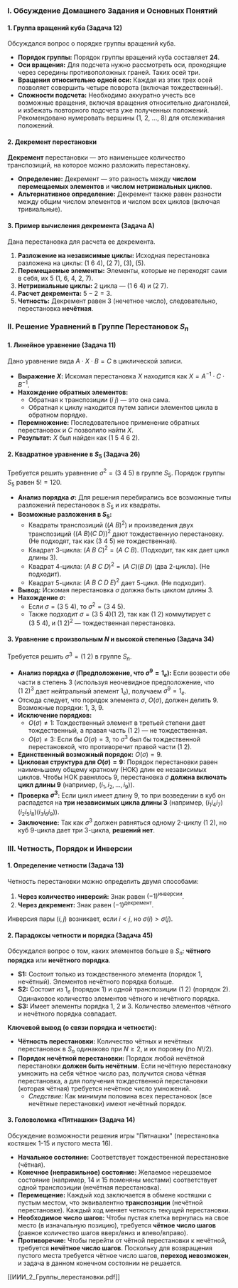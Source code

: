 
### I. Обсуждение Домашнего Задания и Основных Понятий

#### 1. Группа вращений куба (Задача 12)

Обсуждался вопрос о порядке группы вращений куба.

- **Порядок группы:** Порядок группы вращений куба составляет **24**.
- **Оси вращения:** Для подсчета нужно рассмотреть оси, проходящие через середины противоположных граней. Таких осей три.
- **Вращения относительно одной оси:** Каждая из этих трех осей позволяет совершить четыре поворота (включая тождественный).
- **Сложности подсчета:** Необходимо аккуратно учесть все возможные вращения, включая вращения относительно диагоналей, и избежать повторного подсчета уже полученных положений. Рекомендовано нумеровать вершины (1, 2, ..., 8) для отслеживания положений.

#### 2. Декремент перестановки

**Декремент** перестановки — это наименьшее количество транспозиций, на которое можно разложить перестановку.

- **Определение:** Декремент — это разность между **числом перемещаемых элементов** и **числом нетривиальных циклов**.
- **Альтернативное определение:** Декремент также равен разности между общим числом элементов и числом всех циклов (включая тривиальные).

#### 3. Пример вычисления декремента (Задача А)

Дана перестановка для расчета ее декремента.

1. **Разложение на независимые циклы:** Исходная перестановка разложена на циклы: $(1 \ 6 \ 4)$, $(2 \ 7)$, $(3)$, $(5)$.
2. **Перемещаемые элементы:** Элементы, которые не переходят сами в себя, их 5 (1, 6, 4, 2, 7).
3. **Нетривиальные циклы:** 2 цикла — $(1 \ 6 \ 4)$ и $(2 \ 7)$.
4. **Расчет декремента:** $5 - 2 = 3$.
5. **Четность:** Декремент равен 3 (нечетное число), следовательно, перестановка **нечётная**.

### II. Решение Уравнений в Группе Перестановок $S_n$

#### 1. Линейное уравнение (Задача 11)

Дано уравнение вида $A \cdot X \cdot B = C$ в циклической записи.

- **Выражение $X$:** Искомая перестановка $X$ находится как $X = A^{-1} \cdot C \cdot B^{-1}$.
- **Нахождение обратных элементов:**
    - Обратная к транспозиции $(i \ j)$ — это она сама.
    - Обратная к циклу находится путем записи элементов цикла в обратном порядке.
- **Перемножение:** Последовательное применение обратных перестановок и $C$ позволило найти $X$.
- **Результат:** $X$ был найден как $(1 \ 5 \ 4 \ 6 \ 2)$.

#### 2. Квадратное уравнение в $S_5$ (Задача 26)

Требуется решить уравнение $\sigma^2 = (3 \ 4 \ 5)$ в группе $S_5$. Порядок группы $S_5$ равен $5! = 120$.

- **Анализ порядка $\sigma$:** Для решения перебирались все возможные типы разложений перестановок в $S_5$ и их квадраты.
- **Возможные разложения в $S_5$:**
    - Квадраты транспозиций $((A \ B)^2)$ и произведения двух транспозиций $((A \ B)(C \ D))^2$ дают тождественную перестановку. (Не подходят, так как $(3 \ 4 \ 5)$ не тождественная).
    - Квадрат 3-цикла: $(A \ B \ C)^2 = (A \ C \ B)$. (Подходит, так как дает цикл длины 3).
    - Квадрат 4-цикла: $(A \ B \ C \ D)^2 = (A \ C)(B \ D)$ (два 2-цикла). (Не подходит).
    - Квадрат 5-цикла: $(A \ B \ C \ D \ E)^2$ дает 5-цикл. (Не подходит).
- **Вывод:** Искомая перестановка $\sigma$ должна быть циклом длины 3.
- **Нахождение $\sigma$:**
    - Если $\sigma = (3 \ 5 \ 4)$, то $\sigma^2 = (3 \ 4 \ 5)$.
    - Также подходит $\sigma = (3 \ 5 \ 4)(1 \ 2)$, так как $(1 \ 2)$ коммутирует с $(3 \ 5 \ 4)$, и $(1 \ 2)^2$ — тождественная перестановка.

#### 3. Уравнение с произвольным $N$ и высокой степенью (Задача 34)

Требуется решить $\sigma^3 = (1 \ 2)$ в группе $S_n$.

- **Анализ порядка $\sigma$ (Предположение, что $\sigma^9 = 1_e$):** Если возвести обе части в степень 3 (используя неочевидное предположение, что $(1 \ 2)^3$ дает нейтральный элемент $1_e$), получаем $\sigma^9 = 1_e$.
- Отсюда следует, что порядок элемента $\sigma$, $O(\sigma)$, должен делить 9. Возможные порядки: 1, 3, 9.
- **Исключение порядков:**
    - $O(\sigma) \neq 1$: Тождественный элемент в третьей степени дает тождественный, а правая часть $(1 \ 2)$ — не тождественная.
    - $O(\sigma) \neq 3$: Если бы $O(\sigma)=3$, то $\sigma^3$ был бы тождественной перестановкой, что противоречит правой части $(1 \ 2)$.
- **Единственный возможный порядок:** $O(\sigma) = 9$.
- **Цикловая структура для $O(\sigma) = 9$:** Порядок перестановки равен наименьшему общему кратному (НОК) длин ее независимых циклов. Чтобы НОК равнялось 9, перестановка $\sigma$ **должна включать цикл длины 9** (например, $(i_1, i_2, \dots, i_9)$).
- **Проверка $\sigma^3$:** Если цикл имеет длину 9, то при возведении в куб он распадется на **три независимых цикла длины 3** (например, $(i_1 i_4 i_7)(i_2 i_5 i_8)(i_3 i_6 i_9)$).
- **Заключение:** Так как $\sigma^3$ должен равняться одному 2-циклу $(1 \ 2)$, но куб 9-цикла дает три 3-цикла, **решений нет**.

### III. Четность, Порядок и Инверсии

#### 1. Определение четности (Задача 13)

Четность перестановки можно определить двумя способами:

1. **Через количество инверсий:** Знак равен $(-1)^{\text{инверсии}}$.
2. **Через декремент:** Знак равен $(-1)^{\text{декремент}}$.

Инверсия пары $(i, j)$ возникает, если $i < j$, но $\sigma(i) > \sigma(j)$.

#### 2. Парадоксы четности и порядка (Задача 45)

Обсуждался вопрос о том, каких элементов больше в $S_n$: **чётного порядка** или **нечётного порядка**.

- **S1:** Состоит только из тождественного элемента (порядок 1, нечётный). Элементов нечётного порядка больше.
- **S2:** Состоит из $1_e$ (порядок 1) и одной транспозиции $(1 \ 2)$ (порядок 2). Одинаковое количество элементов чётного и нечётного порядка.
- **S3:** Имеет элементы порядка 1, 2 и 3. Количество элементов чётного и нечётного порядка совпадает.

**Ключевой вывод (о связи порядка и четности):**

- **Чётность перестановки:** Количество чётных и нечётных перестановок в $S_n$ одинаково при $N \ge 2$, и их поровну (по $N!/2$).
- **Порядок нечётной перестановки:** Порядок любой нечётной перестановки **должен быть нечётным**. Если нечётную перестановку умножить на себя чётное число раз, получится снова чётная перестановка, а для получения тождественной перестановки (которая чётная) требуется нечётное число умножений.
    - _Следствие:_ Как минимум половина всех перестановок (все нечётные перестановки) имеют нечётный порядок.

#### 3. Головоломка «Пятнашки» (Задача 14)

Обсуждение возможности решения игры "Пятнашки" (перестановка костяшек 1-15 и пустого места 16).

- **Начальное состояние:** Соответствует тождественной перестановке (чётная).
- **Конечное (неправильное) состояние:** Желаемое нерешаемое состояние (например, 14 и 15 поменяны местами) соответствует одной транспозиции (нечётная перестановка).
- **Перемещение:** Каждый ход заключается в обмене костяшки с пустым местом, что эквивалентно **транспозиции** (нечётной перестановке). Каждый ход меняет четность текущей перестановки.
- **Необходимое число шагов:** Чтобы пустая клетка вернулась на свое место (в изначальную позицию), требуется **чётное число шагов** (равное количество шагов вверх/вниз и влево/вправо).
- **Противоречие:** Чтобы перейти от чётной перестановки к нечётной, требуется **нечётное число шагов**. Поскольку для возвращения пустого места требуется чётное число шагов, **переход невозможен**, и задача в данном конечном состоянии не решается.

[[ИИИ_2_Группы_перестановки.pdf]]